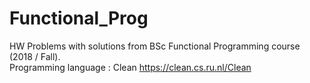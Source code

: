 # Functional_Prog

HW Problems with solutions from BSc Functional Programming course (2018 / Fall).                                                      
Programming language : Clean https://clean.cs.ru.nl/Clean











